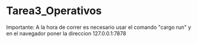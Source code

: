 # Tarea3_Operativos

Importante:
A la hora de correr es necesario usar el comando "cargo run" y en el navegador poner la direccion 127.0.0.1:7878
